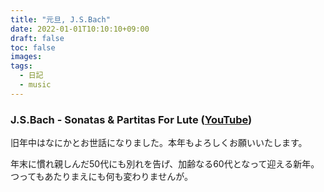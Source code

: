```yaml
---
title: "元旦, J.S.Bach"
date: 2022-01-01T10:10:10+09:00
draft: false
toc: false
images:
tags:
  - 日記
  - music
---
```


### J.S.Bach - Sonatas & Partitas For Lute ([YouTube](https://www.youtube.com/watch?v=pTBooio3h9U))

旧年中はなにかとお世話になりました。本年もよろしくお願いいたします。

年末に慣れ親しんだ50代にも別れを告げ、加齢なる60代となって迎える新年。
つってもあたりまえにも何も変わりませんが。

